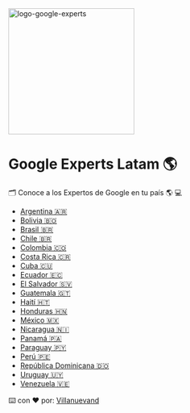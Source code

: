 <img alt="logo-google-experts" src="https://a43d55f6a02c4be185ce-9cfa4cf7c673a59966ad8296f4c88804.ssl.cf3.rackcdn.com/Google-Developer-Expert/google-developers-experts.png" width="250">

# Google Experts Latam 🌎

🗂️ Conoce a los Expertos de Google en tu país 🌎 💻


- [Argentina 🇦🇷](/paises/argentina.md)
- [Bolivia 🇧🇴](/paises/bolivia.md)
- [Brasil 🇧🇷](/paises/brasil.md)
- [Chile 🇧🇷](/paises/chile.md)
- [Colombia 🇨🇴](/paises/colombia.md)
- [Costa Rica 🇨🇷](/paises/costa-rica.md)
- [Cuba 🇨🇺](/paises/cuba.md)
- [Ecuador 🇪🇨](/paises/ecuador.md)
- [El Salvador 🇸🇻](/paises/el-salvador.md)
- [Guatemala 🇬🇹](/paises/guatemala.md)
- [Haití 🇭🇹](/paises/haiti.md)
- [Honduras 🇭🇳](/paises/honduras.md)
- [México 🇲🇽](/paises/mexico.md)
- [Nicaragua 🇳🇮](/paises/nicaragua.md)
- [Panamá 🇵🇦](/paises/panama.md)
- [Paraguay 🇵🇾](/paises/paraguay.md)
- [Perú 🇵🇪](/paises/peru.md)
- [República Dominicana 🇩🇴](/paises/republica-dominicana.md)
- [Uruguay 🇺🇾](/paises/uruguay.md)
- [Venezuela 🇻🇪](/paises/venezuela.md)


⌨️ con ❤️ por: [Villanuevand](https://github.com/Villanuevand)
